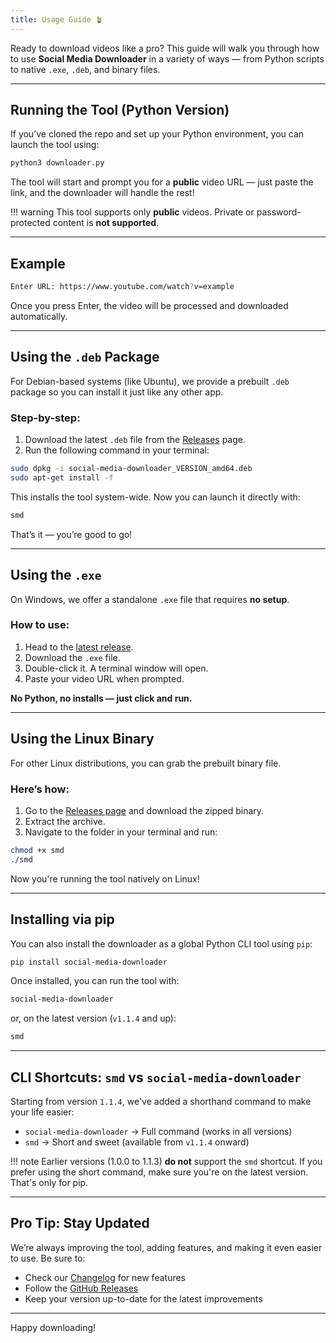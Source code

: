 ```yaml
---
title: Usage Guide 🪴
---
```


Ready to download videos like a pro? This guide will walk you through how to use **Social Media Downloader** in a variety of ways — from Python scripts to native `.exe`, `.deb`, and binary files.

---

## Running the Tool (Python Version)

If you’ve cloned the repo and set up your Python environment, you can launch the tool using:

```bash
python3 downloader.py
```

The tool will start and prompt you for a **public** video URL — just paste the link, and the downloader will handle the rest!

!!! warning
    This tool supports only **public** videos. Private or password-protected content is **not supported**.

---

## Example

```bash
Enter URL: https://www.youtube.com/watch?v=example
```

Once you press Enter, the video will be processed and downloaded automatically.

---

## Using the `.deb` Package

For Debian-based systems (like Ubuntu), we provide a prebuilt `.deb` package so you can install it just like any other app.

### Step-by-step:

1. Download the latest `.deb` file from the [Releases](https://github.com/nayandas69/Social-Media-Downloader/releases/latest) page.
2. Run the following command in your terminal:

```bash
sudo dpkg -i social-media-downloader_VERSION_amd64.deb
sudo apt-get install -f
```

This installs the tool system-wide. Now you can launch it directly with:

```bash
smd
```

That’s it — you’re good to go!

---

## Using the `.exe`

On Windows, we offer a standalone `.exe` file that requires **no setup**.

### How to use:

1. Head to the [latest release](https://github.com/nayandas69/Social-Media-Downloader/releases/latest).
2. Download the `.exe` file.
3. Double-click it. A terminal window will open.
4. Paste your video URL when prompted.

**No Python, no installs — just click and run.**

---

## Using the Linux Binary

For other Linux distributions, you can grab the prebuilt binary file.

### Here’s how:

1. Go to the [Releases page](https://github.com/nayandas69/Social-Media-Downloader/releases/latest) and download the zipped binary.
2. Extract the archive.
3. Navigate to the folder in your terminal and run:

```bash
chmod +x smd
./smd
```

Now you're running the tool natively on Linux!

---

## Installing via pip

You can also install the downloader as a global Python CLI tool using `pip`:

```bash
pip install social-media-downloader
```

Once installed, you can run the tool with:

```bash
social-media-downloader
```

or, on the latest version (`v1.1.4` and up):

```bash
smd
```

---

## CLI Shortcuts: `smd` vs `social-media-downloader`

Starting from version `1.1.4`, we've added a shorthand command to make your life easier:

* `social-media-downloader` → Full command (works in all versions)
* `smd` → Short and sweet (available from `v1.1.4` onward)

!!! note
    Earlier versions (1.0.0 to 1.1.3) **do not** support the `smd` shortcut. If you prefer using the short command, make sure you're on the latest version. That's only for pip.

---

## Pro Tip: Stay Updated

We’re always improving the tool, adding features, and making it even easier to use. Be sure to:

* Check our [Changelog](./changelog.md) for new features
* Follow the [GitHub Releases](https://github.com/nayandas69/Social-Media-Downloader/releases)
* Keep your version up-to-date for the latest improvements

---

Happy downloading!